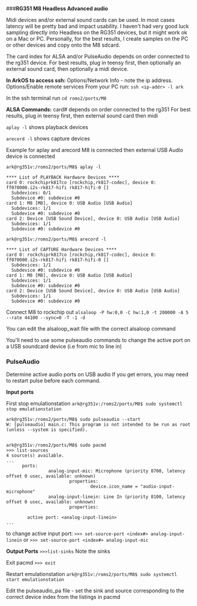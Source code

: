 ###**RG351 M8 Headless Advanced audio**

Midi devices and/or external sound cards can be used. In most cases latency will be pretty bad and impact usability.
I haven't had very good luck sampling directly into Headless on the RG351 devices, but it might work ok on a Mac or PC.
Personally, for the best results, I create samples on the PC or other devices and copy onto the M8 sdcard.

The card index for ALSA and/or PulseAudio depends on order connected to the rg351 device.
For best results, plug in teensy first, then optionally an external sound card, then optionally a midi device.

**In ArkOS to access ssh:**
Options/Network Info - note the ip address.
Options/Enable remote services
From your PC run:
	`ssh <ip-addr> -l ark`

In the ssh terminal run
	`cd roms2/ports/M8`

**ALSA Commands:**
card# depends on order connected to the rg351
For best results, plug in teensy first, then external sound card then midi

`aplay -l` 
shows playback devices

`arecord -l`
shows capture devices

Example for aplay and arecord
	M8 is connected then external USB Audio device is connected

 	ark@rg351v:/roms2/ports/M8$ aplay -l

	**** List of PLAYBACK Hardware Devices ****
	card 0: rockchiprk817co [rockchip,rk817-codec], device 0: ff070000.i2s-rk817-hifi rk817-hifi-0 []
	  Subdevices: 0/1
	  Subdevice #0: subdevice #0
	card 1: M8 [M8], device 0: USB Audio [USB Audio]
	  Subdevices: 1/1
	  Subdevice #0: subdevice #0
	card 2: Device [USB Sound Device], device 0: USB Audio [USB Audio]
	  Subdevices: 1/1
	  Subdevice #0: subdevice #0

	ark@rg351v:/roms2/ports/M8$ arecord -l

	**** List of CAPTURE Hardware Devices ****
	card 0: rockchiprk817co [rockchip,rk817-codec], device 0: ff070000.i2s-rk817-hifi rk817-hifi-0 []
	  Subdevices: 1/1
	  Subdevice #0: subdevice #0
	card 1: M8 [M8], device 0: USB Audio [USB Audio]
	  Subdevices: 1/1
	  Subdevice #0: subdevice #0
	card 2: Device [USB Sound Device], device 0: USB Audio [USB Audio]
	  Subdevices: 1/1
	  Subdevice #0: subdevice #0

Connect M8 to rockchip out 
	`alsaloop -P hw:0,0 -C hw:1,0 -t 200000 -A 5 --rate 44100 --sync=0 -T -1 -d`

You can edit the alsaloop_wait file with the correct alsaloop command

You'll need to use some pulseaudio commands to change the active port on a USB soundcard device (i.e from mic to line in)

### **PulseAudio**

Determine active audio ports on USB audio
If you get errors, you may need to restart pulse before each command.

**Input ports**

First stop emulationstation
`ark@rg351v:/roms2/ports/M8$ sudo systemctl stop emulationstation`

```
ark@rg351v:/roms2/ports/M8$ sudo pulseaudio --start
W: [pulseaudio] main.c: This program is not intended to be run as root (unless --system is specified).


ark@rg351v:/roms2/ports/M8$ sudo pacmd
>>> list-sources
4 source(s) available.
...
      ports:
                analog-input-mic: Microphone (priority 8700, latency offset 0 usec, available: unknown)
                        properties:
                                device.icon_name = "audio-input-microphone"
                analog-input-linein: Line In (priority 8100, latency offset 0 usec, available: unknown)
                        properties:

        active port: <analog-input-linein>
...
```		
to change active input port:
`>>> set-source-port <index#> analog-input-linein`
or
`>>> set-source-port <index#> analog-input-mic`

**Output Ports**
`>>>list-sinks`
Note the sinks

Exit pacmd
`>>> exit`

Restart emulationstation
`ark@rg351v:/roms2/ports/M8$ sudo systemctl start emulationstation`

Edit the pulseaudio_pa file - set the sink and source corresponding to the correct device index from the listings in pacmd

